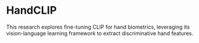 # HandCLIP
 This research explores fine-tuning CLIP for hand biometrics, leveraging its vision-language learning framework to extract discriminative hand features.
